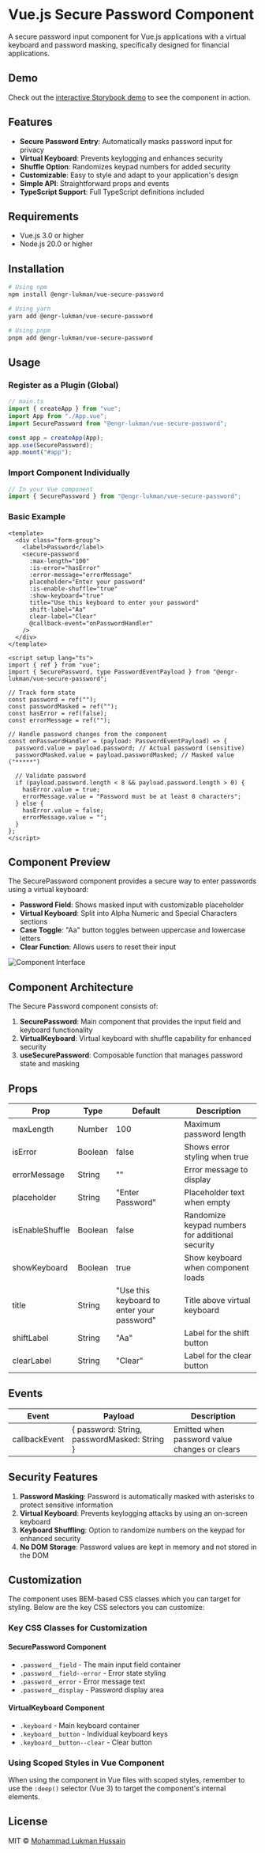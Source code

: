 # Vue.js Secure Password Component

A secure password input component for Vue.js applications with a virtual keyboard and password masking, specifically designed for financial applications.

## Demo

Check out the [interactive Storybook demo](https://engr-lukman.github.io/npm-packages/?path=/story/components-secure-password-vue-js--default) to see the component in action.

## Features

- **Secure Password Entry**: Automatically masks password input for privacy
- **Virtual Keyboard**: Prevents keylogging and enhances security
- **Shuffle Option**: Randomizes keypad numbers for added security
- **Customizable**: Easy to style and adapt to your application's design
- **Simple API**: Straightforward props and events
- **TypeScript Support**: Full TypeScript definitions included

## Requirements

- Vue.js 3.0 or higher
- Node.js 20.0 or higher

## Installation

```bash
# Using npm
npm install @engr-lukman/vue-secure-password

# Using yarn
yarn add @engr-lukman/vue-secure-password

# Using pnpm
pnpm add @engr-lukman/vue-secure-password
```

## Usage

### Register as a Plugin (Global)

```typescript
// main.ts
import { createApp } from "vue";
import App from "./App.vue";
import SecurePassword from "@engr-lukman/vue-secure-password";

const app = createApp(App);
app.use(SecurePassword);
app.mount("#app");
```

### Import Component Individually

```typescript
// In your Vue component
import { SecurePassword } from "@engr-lukman/vue-secure-password";
```

### Basic Example

```vue
<template>
  <div class="form-group">
    <label>Password</label>
    <secure-password
      :max-length="100"
      :is-error="hasError"
      :error-message="errorMessage"
      placeholder="Enter your password"
      :is-enable-shuffle="true"
      :show-keyboard="true"
      title="Use this keyboard to enter your password"
      shift-label="Aa"
      clear-label="Clear"
      @callback-event="onPasswordHandler"
    />
  </div>
</template>

<script setup lang="ts">
import { ref } from "vue";
import { SecurePassword, type PasswordEventPayload } from "@engr-lukman/vue-secure-password";

// Track form state
const password = ref("");
const passwordMasked = ref("");
const hasError = ref(false);
const errorMessage = ref("");

// Handle password changes from the component
const onPasswordHandler = (payload: PasswordEventPayload) => {
  password.value = payload.password; // Actual password (sensitive)
  passwordMasked.value = payload.passwordMasked; // Masked value ("*****")
  
  // Validate password
  if (payload.password.length < 8 && payload.password.length > 0) {
    hasError.value = true;
    errorMessage.value = "Password must be at least 8 characters";
  } else {
    hasError.value = false;
    errorMessage.value = "";
  }
};
</script>
```

## Component Preview

The SecurePassword component provides a secure way to enter passwords using a virtual keyboard:

- **Password Field**: Shows masked input with customizable placeholder
- **Virtual Keyboard**: Split into Alpha Numeric and Special Characters sections
- **Case Toggle**: "Aa" button toggles between uppercase and lowercase letters
- **Clear Function**: Allows users to reset their input

![Component Interface](https://raw.githubusercontent.com/engr-lukman/npm-packages/main/src/vue-secure-password/secure-password-component.png)

## Component Architecture

The Secure Password component consists of:

1. **SecurePassword**: Main component that provides the input field and keyboard functionality
2. **VirtualKeyboard**: Virtual keyboard with shuffle capability for enhanced security
3. **useSecurePassword**: Composable function that manages password state and masking

## Props

| Prop            | Type    | Default                                    | Description                                      |
| --------------- | ------- | ------------------------------------------ | ------------------------------------------------ |
| maxLength       | Number  | 100                                        | Maximum password length                          |
| isError         | Boolean | false                                      | Shows error styling when true                    |
| errorMessage    | String  | ""                                         | Error message to display                         |
| placeholder     | String  | "Enter Password"                           | Placeholder text when empty                      |
| isEnableShuffle | Boolean | false                                      | Randomize keypad numbers for additional security |
| showKeyboard    | Boolean | true                                       | Show keyboard when component loads               |
| title           | String  | "Use this keyboard to enter your password" | Title above virtual keyboard                     |
| shiftLabel      | String  | "Aa"                                       | Label for the shift button                       |
| clearLabel      | String  | "Clear"                                    | Label for the clear button                       |

## Events

| Event         | Payload                                      | Description                                   |
| ------------- | -------------------------------------------- | --------------------------------------------- |
| callbackEvent | { password: String, passwordMasked: String } | Emitted when password value changes or clears |

## Security Features

1. **Password Masking**: Password is automatically masked with asterisks to protect sensitive information
2. **Virtual Keyboard**: Prevents keylogging attacks by using an on-screen keyboard
3. **Keyboard Shuffling**: Option to randomize numbers on the keypad for enhanced security
4. **No DOM Storage**: Password values are kept in memory and not stored in the DOM

## Customization

The component uses BEM-based CSS classes which you can target for styling. Below are the key CSS selectors you can customize:

### Key CSS Classes for Customization

#### SecurePassword Component

- `.password__field` - The main input field container
- `.password__field--error` - Error state styling
- `.password__error` - Error message text
- `.password__display` - Password display area

#### VirtualKeyboard Component

- `.keyboard` - Main keyboard container
- `.keyboard__button` - Individual keyboard keys
- `.keyboard__button--clear` - Clear button

### Using Scoped Styles in Vue Component

When using the component in Vue files with scoped styles, remember to use the `:deep()` selector (Vue 3) to target the component's internal elements.

## License

MIT © [Mohammad Lukman Hussain](https://github.com/engr-lukman)
